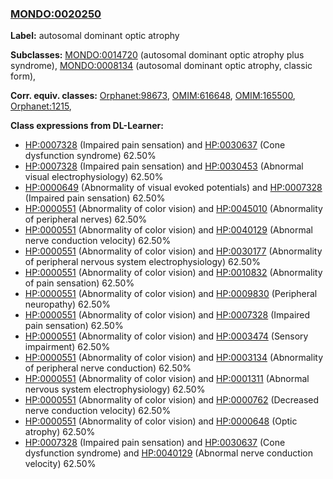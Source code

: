 
### [MONDO:0020250](http://purl.obolibrary.org/obo/MONDO_0020250)
**Label:** autosomal dominant optic atrophy

**Subclasses:** [MONDO:0014720](http://purl.obolibrary.org/obo/MONDO_0014720) (autosomal dominant optic atrophy plus syndrome), [MONDO:0008134](http://purl.obolibrary.org/obo/MONDO_0008134) (autosomal dominant optic atrophy, classic form), 

**Corr. equiv. classes:** [Orphanet:98673](http://www.orpha.net/ORDO/Orphanet_98673), [OMIM:616648](http://purl.obolibrary.org/obo/OMIM_616648), [OMIM:165500](http://purl.obolibrary.org/obo/OMIM_165500), [Orphanet:1215](http://www.orpha.net/ORDO/Orphanet_1215), 

**Class expressions from DL-Learner:**

- [HP:0007328](http://purl.obolibrary.org/obo/HP_0007328) (Impaired pain sensation) and [HP:0030637](http://purl.obolibrary.org/obo/HP_0030637) (Cone dysfunction syndrome) 62.50%
- [HP:0007328](http://purl.obolibrary.org/obo/HP_0007328) (Impaired pain sensation) and [HP:0030453](http://purl.obolibrary.org/obo/HP_0030453) (Abnormal visual electrophysiology) 62.50%
- [HP:0000649](http://purl.obolibrary.org/obo/HP_0000649) (Abnormality of visual evoked potentials) and [HP:0007328](http://purl.obolibrary.org/obo/HP_0007328) (Impaired pain sensation) 62.50%
- [HP:0000551](http://purl.obolibrary.org/obo/HP_0000551) (Abnormality of color vision) and [HP:0045010](http://purl.obolibrary.org/obo/HP_0045010) (Abnormality of peripheral nerves) 62.50%
- [HP:0000551](http://purl.obolibrary.org/obo/HP_0000551) (Abnormality of color vision) and [HP:0040129](http://purl.obolibrary.org/obo/HP_0040129) (Abnormal nerve conduction velocity) 62.50%
- [HP:0000551](http://purl.obolibrary.org/obo/HP_0000551) (Abnormality of color vision) and [HP:0030177](http://purl.obolibrary.org/obo/HP_0030177) (Abnormality of peripheral nervous system electrophysiology) 62.50%
- [HP:0000551](http://purl.obolibrary.org/obo/HP_0000551) (Abnormality of color vision) and [HP:0010832](http://purl.obolibrary.org/obo/HP_0010832) (Abnormality of pain sensation) 62.50%
- [HP:0000551](http://purl.obolibrary.org/obo/HP_0000551) (Abnormality of color vision) and [HP:0009830](http://purl.obolibrary.org/obo/HP_0009830) (Peripheral neuropathy) 62.50%
- [HP:0000551](http://purl.obolibrary.org/obo/HP_0000551) (Abnormality of color vision) and [HP:0007328](http://purl.obolibrary.org/obo/HP_0007328) (Impaired pain sensation) 62.50%
- [HP:0000551](http://purl.obolibrary.org/obo/HP_0000551) (Abnormality of color vision) and [HP:0003474](http://purl.obolibrary.org/obo/HP_0003474) (Sensory impairment) 62.50%
- [HP:0000551](http://purl.obolibrary.org/obo/HP_0000551) (Abnormality of color vision) and [HP:0003134](http://purl.obolibrary.org/obo/HP_0003134) (Abnormality of peripheral nerve conduction) 62.50%
- [HP:0000551](http://purl.obolibrary.org/obo/HP_0000551) (Abnormality of color vision) and [HP:0001311](http://purl.obolibrary.org/obo/HP_0001311) (Abnormal nervous system electrophysiology) 62.50%
- [HP:0000551](http://purl.obolibrary.org/obo/HP_0000551) (Abnormality of color vision) and [HP:0000762](http://purl.obolibrary.org/obo/HP_0000762) (Decreased nerve conduction velocity) 62.50%
- [HP:0000551](http://purl.obolibrary.org/obo/HP_0000551) (Abnormality of color vision) and [HP:0000648](http://purl.obolibrary.org/obo/HP_0000648) (Optic atrophy) 62.50%
- [HP:0007328](http://purl.obolibrary.org/obo/HP_0007328) (Impaired pain sensation) and [HP:0030637](http://purl.obolibrary.org/obo/HP_0030637) (Cone dysfunction syndrome) and [HP:0040129](http://purl.obolibrary.org/obo/HP_0040129) (Abnormal nerve conduction velocity) 62.50%


